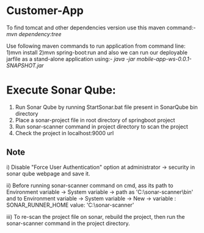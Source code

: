 # Customer-App

To find tomcat and other dependencies version use this maven command:-
_mvn dependency:tree_

Use following maven commands to run application from command line:
1)mvn install
2)mvn spring-boot:run
and also we can run our deployable jarfile as a stand-alone application using:-
_java -jar mobile-app-ws-0.0.1-SNAPSHOT.jar_

# Execute Sonar Qube:
1) Run Sonar Qube by running StartSonar.bat file present in SonarQube bin directory
2) Place a sonar-project file in root directory of springboot project
3) Run sonar-scanner command in project directory to scan the project
4) Check the project in localhost:9000 url

## Note
i) Disable "Force User Authentication" option at administrator -> security in sonar qube webpage and save it.

ii) Before running sonar-scanner command on cmd, ass its path to Environment variable -> System variable -> path as 'C:\sonar-scanner\bin' and to Environment variable -> System variable -> New ->
variable : SONAR_RUNNER_HOME
value: 'C:\sonar-scanner'

iii) To re-scan the project file on sonar, rebuild the project, then run the sonar-scanner command in the project directory.
